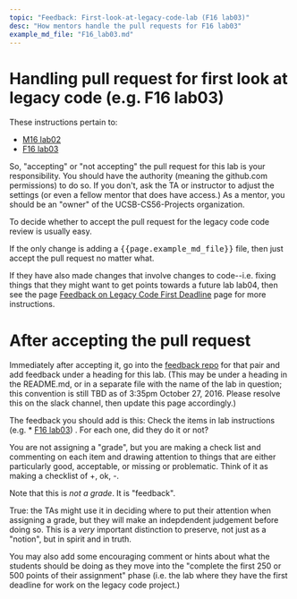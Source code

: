 ```yaml
---
topic: "Feedback: First-look-at-legacy-code-lab (F16 lab03)"
desc: "How mentors handle the pull requests for F16 lab03"
example_md_file: "F16_lab03.md"
---
```


# Handling pull request for first look at legacy code (e.g. F16 lab03)

These instructions pertain to:

* [M16 lab02](https://ucsb-cs56-m16.github.io/lab/lab02/)
* [F16 lab03](https://ucsb-cs56-f16.github.io/lab/lab03/)

So, "accepting" or "not accepting" the pull request for this lab is your responsibility.  You should have the authority (meaning the github.com permissions) to do so.  If you don't, ask the TA or instructor to adjust the settings (or even a fellow mentor that does have access.)   As a mentor, you should be an "owner" of the UCSB-CS56-Projects organization.

To decide whether to accept the pull request for the legacy code code review is usually easy.

If the only change is adding a <tt>{{page.example_md_file}}</tt> file, then just accept the pull request no matter what.

If they have also made changes that involve changes to code--i.e. fixing things that they might want to get points towards a future lab lab04, then see the page [Feedback on Legacy Code First Deadline](/topics/feedback_legacy_code_first_deadline/) page for more instructions.

# After accepting the pull request

Immediately after accepting it, go into the [feedback repo](/topics/create_feedback_repo/) for that pair and add feedback under a heading for this lab.  (This may be under a heading in the README.md, or in a separate file with the name of the lab in question; this convention is still TBD as of 3:35pm October 27, 2016.  Please resolve this on the slack channel, then update this page accordingly.)

The feedback you should add is this:  Check the items in lab instructions (e.g. * [F16 lab03](https://ucsb-cs56-f16.github.io/lab/lab03/)) .   For each one, did they do it or not?   

You are not assigning a "grade", but you are making a check list and commenting on each item and drawing attention to things that are either particularly good, acceptable, or missing or problematic.  Think of it as making a checklist of  +, ok, -.  

Note that this is *not a grade*.  It is "feedback".  

True: the TAs might use it in deciding where to put their attention when assigning a grade, but they will make an indepdendent judgement before doing so.    This is a *very* important distinction to preserve, not just as a "notion", but in spirit and in truth.

You may also add some encouraging comment or hints about what the students should be doing as they move into the "complete the first 250 or 500 points of their assignment" phase (i.e. the lab where they have the first deadline for work on the legacy code project.)



